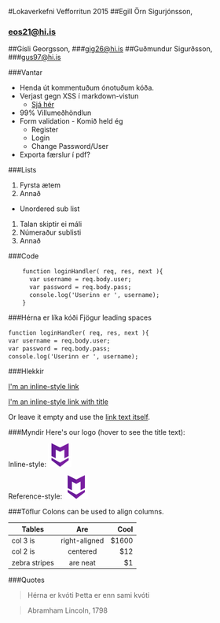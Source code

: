 #Lokaverkefni Vefforritun 2015
##Egill Örn Sigurjónsson, 
### eos21@hi.is
##Gísli Georgsson,
###gig26@hi.is
##Guðmundur Sigurðsson, 
###gus97@hi.is

###Vantar
* Henda út kommentuðum ónotuðum kóða.
* Verjast gegn XSS í markdown-vistun
  * [Sjá hér ](https://github.com/leizongmin/js-xss)
* 99% Villumeðhöndlun
* Form validation - Komið held ég
  * Register  
  * Login
  * Change Password/User
* Exporta færslur í pdf?



###Lists
1. Fyrsta ætem
2. Annað
  * Unordered sub list
1. Talan skiptir ei máli
  1. Númeraður sublisti
4. Annað

###Code
```language-javascript
    function loginHandler( req, res, next ){
      var username = req.body.user;
      var password = req.body.pass;
      console.log('Userinn er ', username);
    }
```
###Hérna er líka kóði
Fjögur leading spaces

    function loginHandler( req, res, next ){
    var username = req.body.user;
    var password = req.body.pass;
    console.log('Userinn er ', username);

###Hlekkir

[I'm an inline-style link](https://www.google.com)

[I'm an inline-style link with title](https://www.google.com "Google's Homepage")

Or leave it empty and use the [link text itself].

[link text itself]: http://www.reddit.com

###Myndir
Here's our logo (hover to see the title text):

Inline-style: 
![alt text](https://github.com/adam-p/markdown-here/raw/master/src/common/images/icon48.png "Logo Title Text 1")

Reference-style: 
![alt text][logo]

[logo]: https://github.com/adam-p/markdown-here/raw/master/src/common/images/icon48.png "Logo Title Text 2"

###Töflur
Colons can be used to align columns.

| Tables        | Are           | Cool  |
| ------------- |:-------------:| -----:|
| col 3 is      | right-aligned | $1600 |
| col 2 is      | centered      |   $12 |
| zebra stripes | are neat      |    $1 |

###Quotes
> Hérna er kvóti
> Þetta er enn sami kvóti

> Abramham Lincoln, 1798
